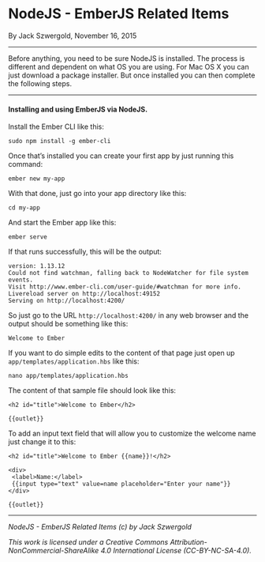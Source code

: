 # NodeJS - EmberJS Related Items

By Jack Szwergold, November 16, 2015

***

Before anything, you need to be sure NodeJS is installed. The process is different and dependent on what OS you are using. For Mac OS X you can just download a package installer. But once installed you can then complete the following steps.

***

#### Installing and using EmberJS via NodeJS.

Install the Ember CLI like this:

    sudo npm install -g ember-cli

Once that’s installed you can create your first app by just running this command:

    ember new my-app

With that done, just go into your app directory like this:

    cd my-app

And start the Ember app like this:

    ember serve

If that runs successfully, this will be the output:

	version: 1.13.12
	Could not find watchman, falling back to NodeWatcher for file system events.
	Visit http://www.ember-cli.com/user-guide/#watchman for more info.
	Livereload server on http://localhost:49152
	Serving on http://localhost:4200/

So just go to the URL `http://localhost:4200/` in any web browser and the output should be something like this:

    Welcome to Ember

If you want to do simple edits to the content of that page just open up `app/templates/application.hbs` like this:

    nano app/templates/application.hbs

The content of that sample file should look like this:

	<h2 id="title">Welcome to Ember</h2>
	
	{{outlet}}

To add an input text field that will allow you to customize the welcome name just change it to this:

	<h2 id="title">Welcome to Ember {{name}}!</h2>
	
	<div>
	 <label>Name:</label>
	 {{input type="text" value=name placeholder="Enter your name"}}
	</div>
	
	{{outlet}}

***

*NodeJS - EmberJS Related Items (c) by Jack Szwergold*

*This work is licensed under a Creative Commons Attribution-NonCommercial-ShareAlike 4.0 International License (CC-BY-NC-SA-4.0).*